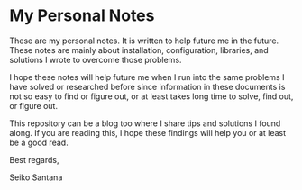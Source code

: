 # My Personal Notes
These are my personal notes. It is written to help future me in the future. These notes are mainly about installation, configuration, libraries, and solutions I wrote to overcome those problems.

I hope these notes will help future me when I run into the same problems I have solved or researched before since information in these documents is not so easy to find or figure out, or at least takes long time to solve, find out, or figure out.

This repository can be a blog too where I share tips and solutions I found along. If you are reading this, I hope these findings will help you or at least be a good read.


Best regards,


Seiko Santana

